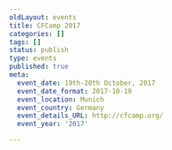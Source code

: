 ```yaml
---
oldLayout: events
title: CFCamp 2017
categories: []
tags: []
status: publish
type: events
published: true
meta:
  event_date: 19th-20th October, 2017
  event_date_format: 2017-10-19
  event_location: Munich
  event_country: Germany
  event_details_URL: http://cfcamp.org/
  event_year: '2017'

---
```


